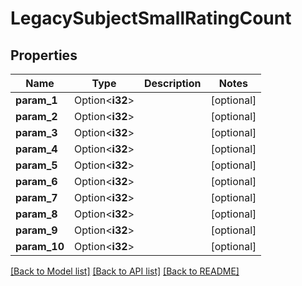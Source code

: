 # LegacySubjectSmallRatingCount

## Properties

Name | Type | Description | Notes
------------ | ------------- | ------------- | -------------
**param_1** | Option<**i32**> |  | [optional]
**param_2** | Option<**i32**> |  | [optional]
**param_3** | Option<**i32**> |  | [optional]
**param_4** | Option<**i32**> |  | [optional]
**param_5** | Option<**i32**> |  | [optional]
**param_6** | Option<**i32**> |  | [optional]
**param_7** | Option<**i32**> |  | [optional]
**param_8** | Option<**i32**> |  | [optional]
**param_9** | Option<**i32**> |  | [optional]
**param_10** | Option<**i32**> |  | [optional]

[[Back to Model list]](../README.md#documentation-for-models) [[Back to API list]](../README.md#documentation-for-api-endpoints) [[Back to README]](../README.md)


